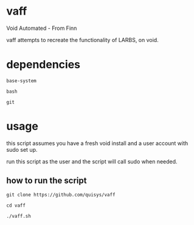 # vaff
Void Automated - From Finn

vaff attempts to recreate the functionality of LARBS, on void.

# dependencies
`base-system`

`bash`

`git`

# usage
this script assumes you have a fresh void install and a user account with sudo set up.

run this script as the user and the script will call sudo when needed.

## how to run the script
`git clone https://github.com/quisys/vaff`

`cd vaff`

`./vaff.sh`
